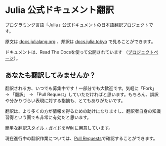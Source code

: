 Julia 公式ドキュメント翻訳
==========================

プログラミング言語「Julia」公式ドキュメントの日本語翻訳プロジェクトです。

原文は [docs.julialang.org](http://docs.julialang.org) 、邦訳は [docs.julia.tokyo](http://docs.julia.tokyo) で見ることができます。

ドキュメントは、Read The Docsを使って公開されています （[プロジェクトページ](https://readthedocs.org/projects/julia-doc-ja)）。


## あなたも翻訳してみませんか？

翻訳される方、いつでも募集中です！一部分でも大歓迎です。気軽に「Fork」 → 「翻訳」 → 「Pull Request」していただければと思います。もちろん、誤訳や分かりづらい表現に対する指摘も、とてもありがたいです。

翻訳は、より多くの方が情報を得るための助けになりますし、翻訳者自身の知識習得という面でも非常に有効だと思います。

簡単な[翻訳スタイル・ガイド](https://github.com/JuliaTokyo/julia-doc-ja/wiki/%E7%BF%BB%E8%A8%B3%E3%82%B9%E3%82%BF%E3%82%A4%E3%83%AB%E3%83%BB%E3%82%AC%E3%82%A4%E3%83%89)をWikiに用意しています。

現在進行中の翻訳作業については、[Pull Requests](https://github.com/JuliaTokyo/julia-doc-ja/pulls)で確認することができます。
